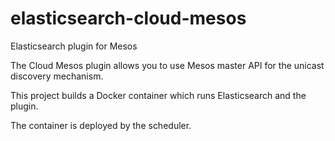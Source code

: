 # elasticsearch-cloud-mesos
Elasticsearch plugin for Mesos

The Cloud Mesos plugin allows you to use Mesos master API for the unicast discovery mechanism.

This project builds a Docker container which runs Elasticsearch and the plugin.

The container is deployed by the scheduler.
